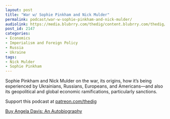 ```yaml
---
layout: post
title: "War w/ Sophie Pinkham and Nick Mulder"
permalink: podcast/war-w-sophie-pinkham-and-nick-mulder/
audiolink: https://media.blubrry.com/thedig/content.blubrry.com/thedig/The_Dig-EP_347-Pinkham-Mulder.mp3
post_id: 2147
categories: 
- Economics
- Imperialism and Foreign Policy
- Russia
- Ukraine
tags: 
- Nick Mulder
- Sophie Pinkham
---
```


Sophie Pinkham and Nick Mulder on the war, its origins, how it’s being experienced by Ukrainians, Russians, Europeans, and Americans—and also its geopolitical and global economic ramifications, particularly sanctions. 

Support this podcast at [patreon.com/thedig](http://www.patreon.com/TheDig) 

[Buy Angela Davis: An Autobiography](haymarketbooks.org/books/1741-angela-davis)
